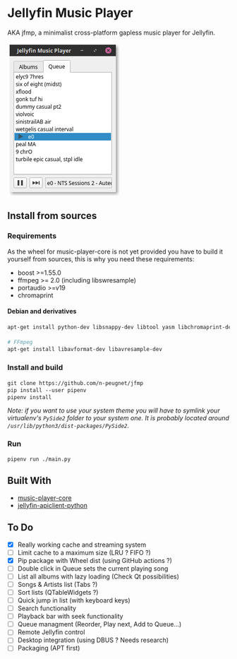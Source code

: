 # Jellyfin Music Player

AKA jfmp, a minimalist cross-platform gapless music player for Jellyfin.

![screenshot 1](docs/screenshot_04.png)

## Install from sources

### Requirements

As the wheel for music-player-core is not yet provided you have to build it yourself from sources, this is why you need these requirements:

* boost >=1.55.0
* ffmpeg >= 2.0 (including libswresample)
* portaudio >=v19
* chromaprint

#### Debian and derivatives

```bash
apt-get install python-dev libsnappy-dev libtool yasm libchromaprint-dev portaudio19-dev libboost-dev

# FFmpeg
apt-get install libavformat-dev libavresample-dev
```

### Install and build

    git clone https://github.com/n-peugnet/jfmp
    pip install --user pipenv
    pipenv install

_Note: if you want to use your system theme you will have to symlink your virtualenv's `PySide2` folder to your system one. It is probably located around `/usr/lib/python3/dist-packages/PySide2`._

### Run

    pipenv run ./main.py

## Built With

-   [music-player-core](https://github.com/albertz/music-player-core)
-   [jellyfin-apiclient-python](https://github.com/iwalton3/jellyfin-apiclient-python)

## To Do

- [x] Really working cache and streaming system
- [ ] Limit cache to a maximum size (LRU ? FIFO ?)
- [x] Pip package with Wheel dist (using GitHub actions ?)
- [ ] Double click in Queue sets the current playing song
- [ ] List all albums with lazy loading (Check Qt possibilities)
- [ ] Songs & Artists list (Tabs ?)
- [ ] Sort lists (QTableWidgets ?)
- [ ] Quick jump in list (with keyboard keys)
- [ ] Search functionality
- [ ] Playback bar with seek functionality
- [ ] Queue managment (Reorder, Play next, Add to Queue...)
- [ ] Remote Jellyfin control
- [ ] Desktop integration (using DBUS ? Needs research)
- [ ] Packaging (APT first)